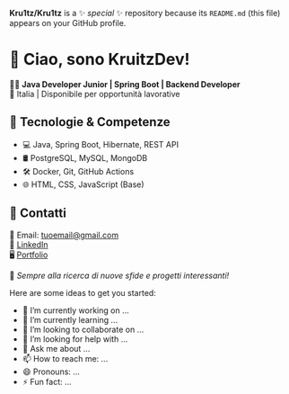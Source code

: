 

**Kru1tz/Kru1tz** is a ✨ _special_ ✨ repository because its `README.md` (this file) appears on your GitHub profile.

# 👋 Ciao, sono KruitzDev!

👨‍💻 **Java Developer Junior | Spring Boot | Backend Developer**  
📍 Italia | Disponibile per opportunità lavorative  

## 🚀 Tecnologie & Competenze
- 💻 Java, Spring Boot, Hibernate, REST API
- 🛢️ PostgreSQL, MySQL, MongoDB
- 🛠️ Docker, Git, GitHub Actions
- 🌐 HTML, CSS, JavaScript (Base)

## 📌 Contatti
📧 Email: tuoemail@gmail.com  
🔗 [LinkedIn](https://linkedin.com/in/tuonome)  
🖥️ [Portfolio](https://tuosito.com)  

🚀 *Sempre alla ricerca di nuove sfide e progetti interessanti!*


Here are some ideas to get you started:

- 🔭 I’m currently working on ...
- 🌱 I’m currently learning ...
- 👯 I’m looking to collaborate on ...
- 🤔 I’m looking for help with ...
- 💬 Ask me about ...
- 📫 How to reach me: ...
- 😄 Pronouns: ...
- ⚡ Fun fact: ...

